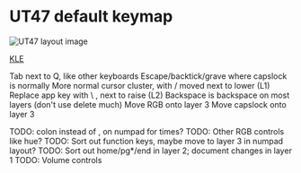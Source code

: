 # UT47 default keymap

![UT47 layout image](https://i.imgur.com/Tsz5qsF.png)

[KLE](http://www.keyboard-layout-editor.com/##@@_y:0%3B&=Esc&=Q&=W&=E&=R&=T&=Y&=U&=I&=O&=P&_w:1.5%3B&=Back%20Space&_x:0.25&a:4&f:4&w:4&h:4&d:true%3B&=%3Cb%3EGNAP!%3C%2F%2Fb%3E%3Cp%3E%3Cp%3EMinimum%20stagger%3Cp%3E47%20key%20layout%3B&@_a:7&f:3&w:1.25%3B&=Tab&=A&=S&=D&=F&=G&=H&=J&=K&=L&=%2F%3B&_w:1.25%3B&=%27%3B&@_w:1.5%3B&=Shift&=Z&=X&=C&=V&=B&=N&=M&=,&=.&=%2F%2F&=Return%3B&@=Ctrl&=Alt&=Super&=Menu&_w:1.25%3B&=%2F&dArr%2F%3B&_w:2%3B&=&_w:1.25%3B&=%2F&uArr%2F%3B&=%2F&larr%2F%3B&=%2F&darr%2F%3B&=%2F&uarr%2F%3B&=%2F&rarr%2F%3B%3B&=undefined)

Tab next to Q, like other keyboards
Escape/backtick/grave where capslock is normally
More normal cursor cluster, with / moved next to lower (L1)
Replace app key with \ , next to raise (L2)
Backspace is backspace on most layers (don't use delete much)
Move RGB onto layer 3
Move capslock onto layer 3

TODO: colon instead of , on numpad for times?
TODO: Other RGB controls like hue?
TODO: Sort out function keys, maybe move to layer 3 in numpad layout?
TODO: Sort out home/pg*/end in layer 2; document changes in layer 1
TODO: Volume controls
